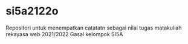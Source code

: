 # si5a2122o
Repositori untuk menempatkan catatatn sebagai nilai  tugas matakuliah rekayasa web 2021/2022 Gasal kelompok SI5A
